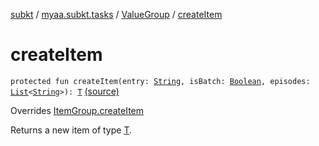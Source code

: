 [subkt](../../index.md) / [myaa.subkt.tasks](../index.md) / [ValueGroup](index.md) / [createItem](./create-item.md)

# createItem

`protected fun createItem(entry: `[`String`](https://kotlinlang.org/api/latest/jvm/stdlib/kotlin/-string/index.html)`, isBatch: `[`Boolean`](https://kotlinlang.org/api/latest/jvm/stdlib/kotlin/-boolean/index.html)`, episodes: `[`List`](https://kotlinlang.org/api/latest/jvm/stdlib/kotlin.collections/-list/index.html)`<`[`String`](https://kotlinlang.org/api/latest/jvm/stdlib/kotlin/-string/index.html)`>): `[`T`](index.md#T) [(source)](https://github.com/Myaamori/SubKt/blob/0.1.19/src/main/kotlin/myaa/subkt/tasks/tasks.kt#L562)

Overrides [ItemGroup.createItem](../-item-group/create-item.md)

Returns a new item of type [T](../-item-group/index.md#T).

